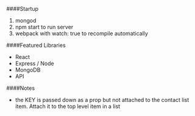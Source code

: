 ####Startup   
1. mongod
2. npm start to run server 
3. webpack with watch: true to recompile automatically

####Featured Libraries   
- React 
- Express / Node  
- MongoDB 
- API 

####Notes 
- the KEY is passed down as a prop but not attached to the contact list item. Attach it to the top level item in a list